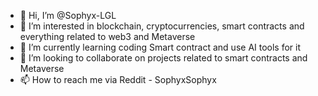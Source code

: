 - 👋 Hi, I’m @Sophyx-LGL
- 👀 I’m interested in blockchain, cryptocurrencies, smart contracts and everything related to web3 and Metaverse
- 🌱 I’m currently learning coding Smart contract and use AI tools for it
- 💞️ I’m looking to collaborate on projects related to smart contracts and Metaverse 
- 📫 How to reach me via Reddit - SophyxSophyx

<!---
Sophyx-LGL/Sophyx-LGL is a ✨ special ✨ repository because its `README.md` (this file) appears on your GitHub profile.
You can click the Preview link to take a look at your changes.
--->
